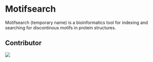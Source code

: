 # Motifsearch

Motifsearch (temporary name) is a bioinformatics tool for indexing and searching
for discontinous motifs in protein structures.



## Contributor
<a href="https://github.com/steineggerlab/motifsearch/graphs/contributors">
  <img src="https://contributors-img.firebaseapp.com/image?repo=steineggerlab/motifsearch" />
</a>